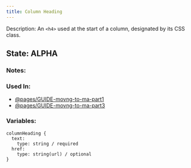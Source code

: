 ```yaml
---
title: Column Heading
---
```

Description: An `<h4>` used at the start of a column, designated by its CSS class.

## State: ALPHA

### Notes:

### Used In:
- [@pages/GUIDE-movng-to-ma-part1](/?p=pages-GUIDE-movng-to-ma-part1)
- [@pages/GUIDE-movng-to-ma-part3](/?p=pages-GUIDE-movng-to-ma-part3)

### Variables:
~~~
columnHeading {
  text: 
    type: string / required
  href: 
    type: string(url) / optional
}
~~~
